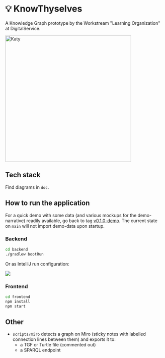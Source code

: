 # :bulb: KnowThyselves
A Knowledge Graph prototype by the Workstream "Learning Organization" at DigitalService.

<img title="Katy" src="https://user-images.githubusercontent.com/5141792/225292599-c8ae735f-10f9-42c3-89c2-267a1d60b790.png" width="400">

## Tech stack

Find diagrams in `doc`.

## How to run the application

For a quick demo with some data (and various mockups for the demo-narrative) readily available, go back to tag [v0.1.0-demo](https://github.com/digitalservicebund/know-thyselves/releases/tag/v0.1.0-demo). The current state on `main` will not import demo-data upon startup.

### Backend

```sh
cd backend
./gradlew bootRun
```

Or as IntelliJ run configuration:

![](https://user-images.githubusercontent.com/5141792/226630200-34a24bd5-4d36-4803-b263-db247f42609e.png)

<!-- See which environment variables have to be set in `application.properties`. -->

### Frontend


```sh
cd frontend
npm install
npm start
```

<!-- Fill the values in `frontend/src/config.json`:
```json
{
    "SPARQL_ENDPOINT": ""
}
```-->

## Other

- `scripts/miro` detects a graph on Miro (sticky notes with labelled connection lines between them) and exports it to:
  - a TGF or Turtle file (commented out)
  - a SPARQL endpoint
